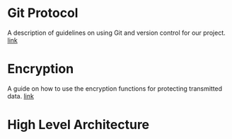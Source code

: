 # Git Protocol

A description of guidelines on using Git and version control for our project. [link](https://docs.google.com/document/d/1KC-bvmwCAtns3nLVm-BU0GuggfeXqPYnq2Q69nNsqVo/edit)

# Encryption

A guide on how to use the encryption functions for protecting transmitted data. [link](https://docs.google.com/document/d/17L7sCGY2r1CfZtjht2tPovifRarhnVrO5iAtdoJZc2A/edit)

# High Level Architecture
